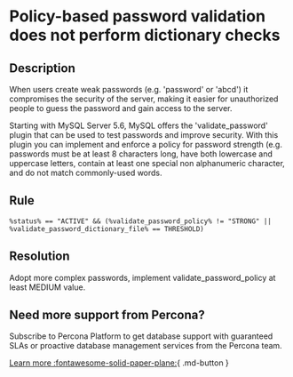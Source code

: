 # Policy-based password validation does not perform dictionary checks
## Description
When users create weak passwords (e.g. 'password' or 'abcd') it compromises the security of the server, making it easier for unauthorized people to guess the password and gain access to the server. 

Starting with MySQL Server 5.6, MySQL offers the 'validate_password' plugin that can be used to test passwords and improve security. With this plugin you can implement and enforce a policy for password strength (e.g. passwords must be at least 8 characters long, have both lowercase and uppercase letters, contain at least one special non alphanumeric character, and do not match commonly-used words.

## Rule
`%status% == "ACTIVE" && (%validate_password_policy% != "STRONG" || %validate_password_dictionary_file% == THRESHOLD)`

## Resolution
Adopt more complex passwords, implement  validate_password_policy at least MEDIUM value.

## Need more support from Percona?
Subscribe to Percona Platform to get database support with guaranteed SLAs or proactive database management services from the Percona team.

[Learn more :fontawesome-solid-paper-plane:](https://per.co.na/subscribe){ .md-button }
